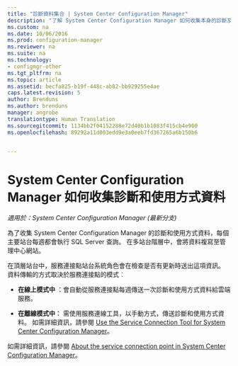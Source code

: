 ```yaml
---
title: "診斷資料集合 | System Center Configuration Manager"
description: "了解 System Center Configuration Manager 如何收集本身的診斷及使用方式資料。"
ms.custom: na
ms.date: 10/06/2016
ms.prod: configuration-manager
ms.reviewer: na
ms.suite: na
ms.technology:
- configmgr-other
ms.tgt_pltfrm: na
ms.topic: article
ms.assetid: becfa825-b19f-448c-ab82-bb929255e4ae
caps.latest.revision: 5
author: Brenduns
ms.author: brenduns
manager: angrobe
translationtype: Human Translation
ms.sourcegitcommit: 1134bb2f04152288e72d40b1b1083f415cb4e900
ms.openlocfilehash: 89292a11d003edd9e3a0eeb7fd367265a6b150b6


---
```

# <a name="how-diagnostics-and-usage-data-is-collected-by-system-center-configuration-manager"></a>System Center Configuration Manager 如何收集診斷和使用方式資料

*適用於：System Center Configuration Manager (最新分支)*

為了收集 System Center Configuration Manager 的診斷和使用方式資料，每個主要站台每週都會執行 SQL Server 查詢。 在多站台階層中，會將資料複寫至管理中心網站。  

在頂層站台中，服務連接點站台系統角色會在檢查是否有更新時送出這項資訊。 資料傳輸的方式取決於服務連接點的模式︰  

-   **在線上模式中** ：會自動從服務連接點每週傳送一次診斷和使用方式資料給雲端服務。  

-   **在離線模式中︰** 需使用服務連線工具，以手動方式，傳送診斷和使用方式資料。 如需詳細資訊，請參閱 [Use the Service Connection Tool for System Center Configuration Manager](../../../core/servers/manage/use-the-service-connection-tool.md)。  

如需詳細資訊，請參閱 [About the service connection point in System Center Configuration Manager](../../../core/servers/deploy/configure/about-the-service-connection-point.md)。  



<!--HONumber=Nov16_HO1-->


